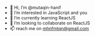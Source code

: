 - 👋 Hi, I’m @mutaqin-hanif
- 👀 I’m interested in JavaScript and you
- 🌱 I’m currently learning ReactJS
- 💞️ I’m looking to collaborate on ReactJS
- 📫 reach me on mhnfmtqn@gmail.com

<!---
mutaqin-hanif/mutaqin-hanif is a ✨ special ✨ repository because its `README.md` (this file) appears on your GitHub profile.
You can click the Preview link to take a look at your changes.
--->
